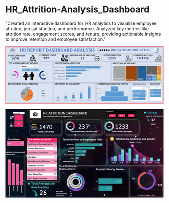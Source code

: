 # HR_Attrition-Analysis_Dashboard
"Created an interactive dashboard for HR analytics to visualize employee attrition, job satisfaction, and performance. Analyzed key metrics like attrition rate, engagement scores, and tenure, providing actionable insights to improve retention and employee satisfaction."

![HR Dashboard](https://github.com/Vikant07/HR_Attrition-Analysis_Dashboard/blob/main/Hr%20Dashboard%20.jpg?raw=true)

![HR Attrition](https://github.com/Vikant07/HR_Attrition-Analysis_Dashboard/blob/main/hr%20attrion.jpg?raw=true)
